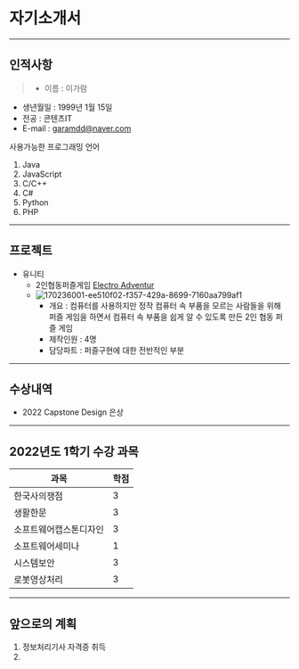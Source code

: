 # 자기소개서
---
## 인적사항

> * 이름 : 이가람
* 생년월일 : 1999년 1월 15일
* 전공 : 콘텐츠IT
* E-mail : garamdd@naver.com

사용가능한 프로그래밍 언어
1. Java
2. JavaScript
3. C/C++
4. C#
5. Python
6. PHP
---
## 프로젝트
* 유니티
  * 2인협동퍼즐게임 [Electro Adventur](https://github.com/Vioeon/CapstoneDesign)
  * ![170236001-ee510f02-f357-429a-8699-7160aa799af1](https://user-images.githubusercontent.com/31840446/173162891-4c179e3d-7162-4e66-a3ae-7e9b96fbdd6a.jpg)
    * 개요 : 컴퓨터를 사용하지만 정작 컴퓨터 속 부품을 모르는 사람들을 위해 퍼즐 게임을 하면서 컴퓨터 속 부품을 쉽게 알 수 있도록 만든 2인 협동 퍼즐 게임
    * 제작인원 : 4명
    * 담당파트 : 퍼즐구현에 대한 전반적인 부분
---
## 수상내역
* 2022 Capstone Design 은상
---
## 2022년도 1학기 수강 과목
|과목|학점|
|---|---|
|한국사의쟁점|3|
|생활한문|3|
|소프트웨어캡스톤디자인|3|
|소프트웨어세미나|1|
|시스템보안|3|
|로봇영상처리|3|
---
## 앞으로의 계획
1. 정보처리기사 자격증 취득
2. 
